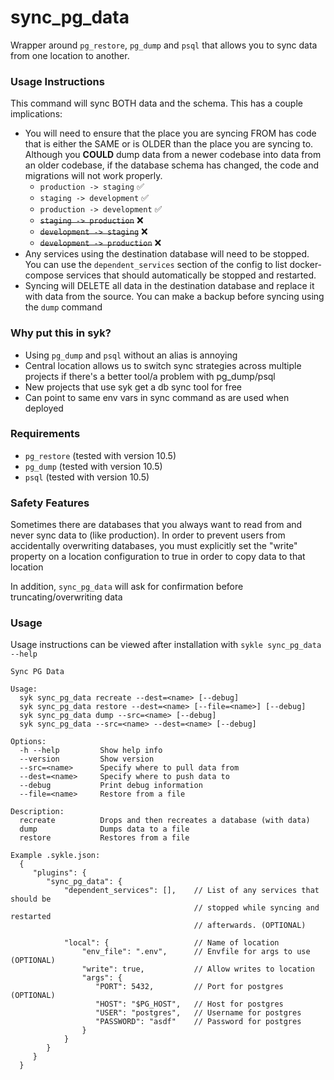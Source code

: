 # sync_pg_data

Wrapper around `pg_restore`, `pg_dump` and `psql` that allows you to sync data from one location to another.

### Usage Instructions

This command will sync BOTH data and the schema. This has a couple implications:

- You will need to ensure that the place you are syncing FROM has code that is either the SAME or is OLDER than the place you are syncing to. Although you **COULD** dump data from a newer codebase into data from an older codebase, if the database schema has changed, the code and migrations will not work properly.
  - `production -> staging` ✅
  - `staging -> development` ✅
  - `production -> development` ✅
  - ~~`staging -> production`~~ ❌
  - ~~`development -> staging`~~ ❌
  - ~~`development -> production`~~ ❌
- Any services using the destination database will need to be stopped. You can use the `dependent_services` section of the config to list docker-compose services that should automatically be stopped and restarted.
- Syncing will DELETE all data in the destination database and replace it with data from the source. You can make a backup before syncing using the `dump` command

### Why put this in syk?

- Using `pg_dump` and `psql` without an alias is annoying
- Central location allows us to switch sync strategies across multiple projects if there's a better tool/a problem with pg_dump/psql
- New projects that use syk get a db sync tool for free
- Can point to same env vars in sync command as are used when deployed

### Requirements

- `pg_restore` (tested with version 10.5)
- `pg_dump` (tested with version 10.5)
- `psql` (tested with version 10.5)

### Safety Features

Sometimes there are databases that you always want to read from and never sync data to (like production). In order to prevent users from accidentally overwriting databases, you must explicitly set the "write" property on a location configuration to true in order to copy data to that location

In addition, `sync_pg_data` will ask for confirmation before truncating/overwriting data

### Usage

Usage instructions can be viewed after installation with `sykle sync_pg_data --help`

```
Sync PG Data

Usage:
  syk sync_pg_data recreate --dest=<name> [--debug]
  syk sync_pg_data restore --dest=<name> [--file=<name>] [--debug]
  syk sync_pg_data dump --src=<name> [--debug]
  syk sync_pg_data --src=<name> --dest=<name> [--debug]

Options:
  -h --help         Show help info
  --version         Show version
  --src=<name>      Specify where to pull data from
  --dest=<name>     Specify where to push data to
  --debug           Print debug information
  --file=<name>     Restore from a file

Description:
  recreate          Drops and then recreates a database (with data)
  dump              Dumps data to a file
  restore           Restores from a file

Example .sykle.json:
  {
     "plugins": {
        "sync_pg_data": {
            "dependent_services": [],    // List of any services that should be
                                         // stopped while syncing and restarted
                                         // afterwards. (OPTIONAL)

            "local": {                   // Name of location
                "env_file": ".env",      // Envfile for args to use (OPTIONAL)
                "write": true,           // Allow writes to location
                "args": {
                   "PORT": 5432,         // Port for postgres (OPTIONAL)
                   "HOST": "$PG_HOST",   // Host for postgres
                   "USER": "postgres",   // Username for postgres
                   "PASSWORD": "asdf"    // Password for postgres
                }
            }
        }
     }
  }

```
